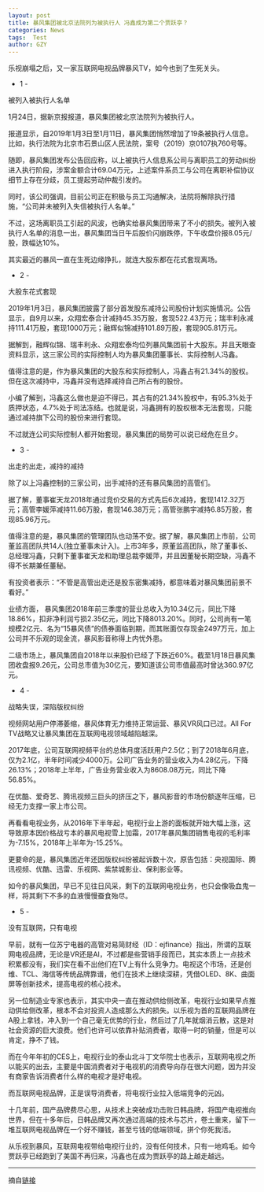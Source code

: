 ```yaml
---
layout: post
title: 暴风集团被北京法院列为被执行人 冯鑫成为第二个贾跃亭？
categories: News
tags:  Test
author: GZY
---
```


乐视崩塌之后，又一家互联网电视品牌暴风TV，如今也到了生死关头。

- 1 -

被列入被执行人名单

1月24日，据新京报报道，暴风集团被北京法院列为被执行人。

报道显示，自2019年1月3日至1月11日，暴风集团悄然增加了19条被执行人信息。比如，执行法院为北京市石景山区人民法院，案号（2019）京0107执760号等。

随即，暴风集团发布公告回应称，以上被执行人信息系公司与离职员工的劳动纠纷进入执行阶段，涉案金额合计69.04万元，上述案件系员工与公司在离职补偿协议细节上存在分歧，员工提起劳动仲裁引发的。

同时，该公司强调，目前公司正在积极与员工沟通解决，法院将解除执行措施，“公司并未被列入失信被执行人名单。”

不过，这场离职员工引起的风波，也确实给暴风集团带来了不小的损失。被列入被执行人名单的消息一出，暴风集团当日午后股价闪崩跌停，下午收盘价报8.05元/股，跌幅达10%。

其实最近的暴风一直在生死边缘挣扎，就连大股东都在花式套现离场。

- 2 -

大股东花式套现

2019年1月3日，暴风集团披露了部分首发股东减持公司股份计划实施情况。公告显示，自9月以来，众翔宏泰合计减持45.35万股，套现522.43万元；瑞丰利永减持111.41万股，套现1000万元；融辉似锦减持101.89万股，套现905.81万元。

据解到，融辉似锦、瑞丰利永、众翔宏泰均位列暴风集团前十大股东。并且天眼查资料显示，这三家公司的实际控制人均为暴风集团董事长、实际控制人冯鑫。

值得注意的是，作为暴风集团的大股东和实际控制人，冯鑫占有21.34%的股权。但在这次减持中，冯鑫并没有选择减持自己所占有的股份。

小编了解到，冯鑫这么做也是迫不得已，其占有的21.34%股权中，有95.3%处于质押状态，4.7%处于司法冻结。也就是说，冯鑫拥有的股权根本无法套现，只能通过减持旗下公司的股份来进行套现。

不过就连公司实际控制人都开始套现，暴风集团的局势可以说已经危在旦夕。

- 3 -

出走的出走，减持的减持

除了以上冯鑫控制的三家公司，出手减持的还有暴风集团的高管们。

据了解，董事崔天龙2018年通过竞价交易的方式先后6次减持，套现1412.32万元；高管李媛萍减持11.66万股，套现146.38万元；高管张鹏宇减持6.85万股，套现85.96万元。

值得注意的是，暴风集团的管理团队也动荡不安。据了解，暴风集团上市前，公司董监高团队共14人(独立董事未计入)。上市3年多，原董监高团队，除了董事长、总经理冯鑫，只剩下董事崔天龙和助理总裁李媛萍，并且因董秘长期空缺，冯鑫不得不长期兼任董秘。

有投资者表示：“不管是高管出走还是股东密集减持，都意味着对暴风集团前景不看好。”

业绩方面， 暴风集团2018年前三季度的营业总收入为10.34亿元，同比下降18.86%，扣非净利润亏损2.35亿元，同比下降8013.20%。同时，公司尚有一笔规模2亿元、名为“15暴风债”的债券面临到期，而其账面仅存现金2497万元，加上公司并不乐观的现金流，暴风影音称得上内忧外患。

二级市场上，暴风集团自2018年以来股价已经了下跌近60%。截至1月18日暴风集团收盘报9.26元，公司总市值为30亿元，要知道该公司市值最高时曾达360.97亿元。

- 4 -

战略失误，深陷版权纠纷

视频网站用户停滞萎缩，暴风体育无力维持正常运营、暴风VR风口已过。All For TV战略又让暴风集团在互联网电视领域越陷越深。

2017年底，公司互联网视频平台的总体月度活跃用户2.5亿；到了2018年6月底，仅为2.1亿，半年时间减少4000万。公司广告业务的营业收入为4.28亿元，下降26.13%；2018年上半年，广告业务营业收入为8608.08万元，同比下降56.85%。

在优酷、爱奇艺、腾讯视频三巨头的挤压之下，暴风影音的市场份额逐年压缩，已经无力支撑一家上市公司。

再看看电视业务，从2016年下半年起，电视行业上游的面板就开始大幅上涨，这导致原本因价格战亏本的暴风电视雪上加霜，2017年暴风集团销售电视的毛利率为-7.15%，2018年上半年为-15.25%。

更要命的是，暴风集团近年还因版权纠纷被起诉数十次，原告包括：央视国际、腾讯视频、优酷、迅雷、乐视网、紫禁城影业、保利影业等。

如今的暴风集团，早已不见往日风采，剩下的互联网电视业务，也只会像吸血鬼一样，将其剩下不多的血液慢慢蚕食殆尽。

- 5 -

没有互联网，只有电视

早前，就有一位苏宁电器的高管对易简财经（ID：ejfinance）指出，所谓的互联网电视品牌，无论是VR还是AI，不过都是些营销手段而已，其实本质上一点技术积累都没有，我们实在看不出他们在TV上有什么竞争力。电视这个市场，还是创维、TCL、海信等传统品牌靠谱，他们在技术上继续深耕，凭借OLED、8K、曲面屏等创新技术，提高电视的核心技术。

另一位制造业专家也表示，其实中央一直在推动供给侧改革，电视行业如果早点推动供给侧改革，根本不会对投资人造成那么大的损失。以乐视为首的互联网品牌在A股上拿钱，冲入到一个自己毫无优势的行业，然后过了几年就烟消云散，这是对社会资源的巨大浪费。他们也许可以依靠补贴消费者，取得一时的销量，但是可以肯定，挣不了钱。

而在今年年初的CES上，电视行业的泰山北斗丁文华院士也表示，互联网电视之所以能买的出去，主要是中国消费者对于电视机的消费导向存在很大问题，因为并没有商家告诉消费者什么样的电视才是好电视。

而互联网电视品牌，正是误导消费者，将电视行业拉入低端竞争的元凶。

十几年前，国产品牌费尽心思，从技术上突破成功击败日韩品牌，将国产电视推向世界，但在十多年后，日韩品牌又再次通过高端的技术与芯片，卷土重来，留下一堆互联网电视品牌在一个好不赚钱，甚至亏钱的低端领域，拼个你死我活。

从乐视到暴风，互联网电视带给电视行业的，没有任何技术，只有一地鸡毛。如今贾跃亭已经跑到了美国不再归来，冯鑫也在成为贾跃亭的路上越走越远。

*****

摘自[链接](http://new.qq.com/omn/20190131/20190131A0BNNE.html)